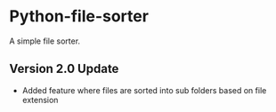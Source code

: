 # Python-file-sorter
A simple file sorter.

## **Version 2.0 Update**

- Added feature where files are sorted into sub folders based on file extension